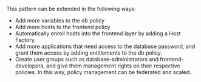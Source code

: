 This pattern can be extended in the following ways:

- Add more variables to the db policy
- Add more hosts to the frontend policy
- Automatically enroll hosts into the frontend layer by adding a Host Factory.
- Add more applications that need access to the database password, and grant them access by adding entitlements to the db policy.
- Create user groups such as database-administrators and frontend-developers, and give them management rights on their respective policies. In this way, policy management can be federated and scaled.

